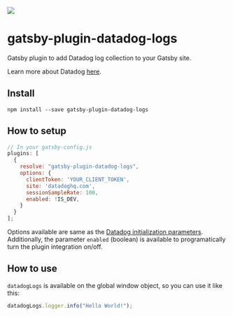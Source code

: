 [![](https://img.shields.io/npm/v/gatsby-plugin-datadog-logs.svg)](https://github.com/niklasnordlund/gatsby-plugin-datadog-logs)

# gatsby-plugin-datadog-logs

Gatsby plugin to add Datadog log collection to your Gatsby site.

Learn more about Datadog [here](https://www.datadoghq.com/).

## Install

`npm install --save gatsby-plugin-datadog-logs`

## How to setup

```javascript
// In your gatsby-config.js
plugins: [
  {
    resolve: "gatsby-plugin-datadog-logs",
    options: {
      clientToken: 'YOUR_CLIENT_TOKEN',
      site: 'datadoghq.com',
      sessionSampleRate: 100,
      enabled: !IS_DEV,
    }
  }
];
```

Options available are same as the [Datadog initialization parameters](https://docs.datadoghq.com/logs/log_collection/javascript/#initialization-parameters). Additionally, the parameter `enabled` (boolean) is available to programatically turn the plugin integration on/off.

## How to use

`datadogLogs` is available on the global window object, so you can use it like this:

```javascript
datadogLogs.logger.info("Hello World!");

```

